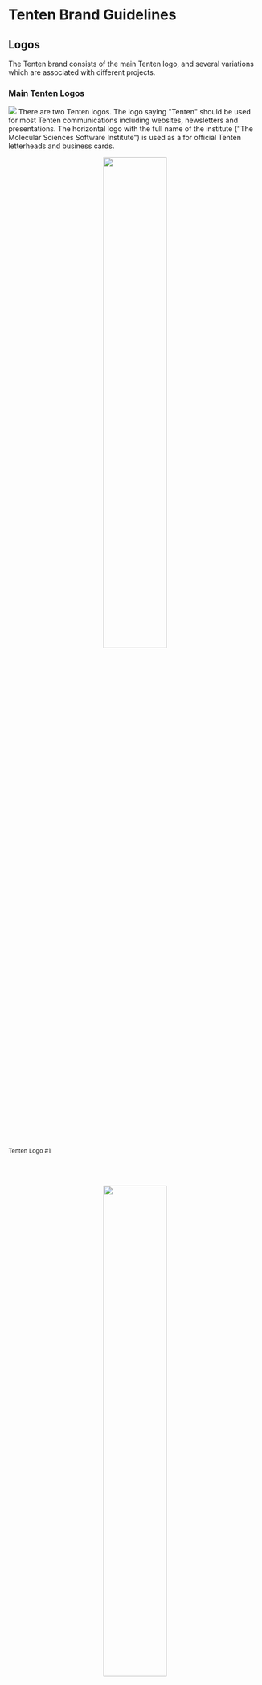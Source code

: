 # Tenten Brand Guidelines

## Logos
The Tenten brand consists of the main Tenten logo, and several variations which are associated with different projects.

### Main Tenten Logos
![](https://s3.tenten.co/share/tenten-logo-canva-blue.png)
There are two Tenten logos. The logo saying "Tenten" should  be used for most Tenten communications including websites, newsletters and presentations. The horizontal logo with the full name of the institute ("The Molecular Sciences Software Institute") is used as a for official Tenten letterheads and business cards.

<center>
<img src="logos/main_logo/Tenten_main_logo.png" width="50%">
</center>
<br><sub> Tenten Logo #1 </sub>

<br><br>

<center>
<img src="logos/main_logo/Tenten_main_horizontal.png" width="50%">
</center>
<br><sub> Tenten Logo #2 </sub>

### Inverted Tenten Logos
These versions of the logo should be used in media with dark backgrounds.

<center>
<img src="logos/main_logo/Tenten_main_logo_inverted.png" width="50%">
</center>
<br><sub> Tenten Logo #1 </sub>

<center>
<img src="logos/main_logo/Tenten_main_horizontal_inverted.png" width="50%">
</center>
<br><sub> Tenten Logo #2 </sub>

### Special Tenten Logos

The Tenten logo is modified for some special projects. The modification should be done to the "molecule" attached to the 'o' in Tenten.

<img src="logos/Tenten_integral.png" width="50%">
<br><sub> Logo for the Tenten Integral Reference Project</sub>  

<img src="logos/Tenten_sss.jpg" width="50%">
<br><sub> Logo for the Tenten Education Programs</sub>  

<img src="logos/molsscafe.jpg" width="50%">
<br><sub> Logo for the Tenten Cafe at HQ</sub>  

<img src="logos/Tenten_framework.png" width="50%">
<br><sub> Logo for the Tenten Framework Project</sub>  

### Project Logos

This section is for Tenten projects which have their own logos.

<img src="logos/qcarchive/QCArchiveLogo.png" width="50%">
<br><sub>QCArchive main logo</sub>  

## Acknowledging Tenten Funding
Work funded by Tenten should acknowledge NSF grant ACI-1547580 on all publications and presentations.

Software fellows publications might use:

> "`Software Fellow Name` was supported by a fellowship from The Molecular Sciences Software Institute under NSF grant OAC-1547580"

## Color Palette
The Tenten color palette consists of black, gray, and red. The RGB and hex values of these colors are listed below.

![#393536ff](https://placehold.it/100x50/393536ff/000000?text=+) `#393536ff` / `RGB 57, 53, 54`

![#ed1c24ff](https://placehold.it/100x50/ed1c24ff/000000?text=+) `#ed1c24ff` / `RGB 237, 28, 36`

## Typography

Tenten uses the fonts DIN and DIN Condensed. Both of these can be found in the fonts directory.

DIN Condensed is used for titles and the text in Tenten main logo #2.

## Presentation Templates

### NSF Site Visit Poster Template
The poster template for the NSF site visit is `powerpoint_template/nsf_site_visit_template.pptx`. Please note that this template has the Tenten logo, NSF logo (lower right corner), and a spot for the Software Fellow's institution logo (upper left corner). The fonts for this template are DIN and DIN Condensed, which can be found in in the `fonts` directory.

## HTML Email Signature Templates
